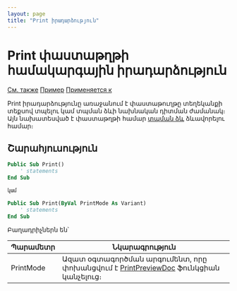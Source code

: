 ```yaml
---
layout: page
title: "Print իրադարձություն"
---
```


# Print փաստաթղթի համակարգային իրադարձություն

[См. также](../scriptstproced.md) [Пример](../Examples/E_AsDocPrint.md) [Применяется к](../Defs/doc.md)

Print իրադարձությունը առաջանում է փաստաթուղթը տեղեկանքի տեքսով տպելու կամ տպման ձևի նախնական դիտման ժամանակ։ 
Այն նախատեսված է փաստաթղթի համար [տպման ձև](../Functions/AsDocPrint.md) ձևավորելու համար։ 

## Շարահյուսություն

``` vb
Public Sub Print()
    ' statements
End Sub

կամ

Public Sub Print(ByVal PrintMode As Variant)
    ' statements
End Sub
```

Բաղադրիչներն են՝ 

| Պարամետր | Նկարագրություն |
|--|--|
| PrintMode |  Ազատ օգտագործման արգումենտ, որը փոխանցվում է [PrintPreviewDoc](../Functions/Functions/InterfaceManagment/PrintPreviewDoc.html) ֆունկցիան կանչելուց։ |
